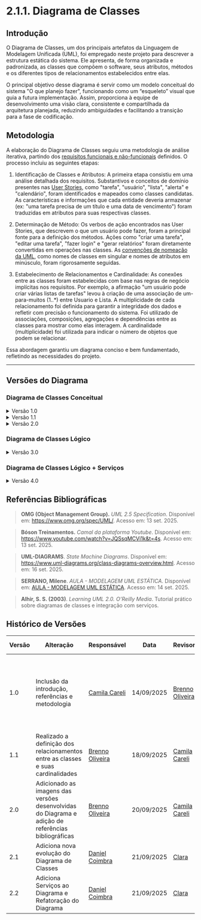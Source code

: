 # 2.1.1. Diagrama de Classes

## Introdução
O Diagrama de Classes, um dos principais artefatos da Linguagem de Modelagem Unificada (UML), foi empregado neste projeto para descrever a estrutura estática do sistema. Ele apresenta, de forma organizada e padronizada, as classes que compõem o software, seus atributos, métodos e os diferentes tipos de relacionamentos estabelecidos entre elas.

O principal objetivo desse diagrama é servir como um modelo conceitual do sistema "O que planejo fazer", funcionando como um “esqueleto” visual que guia a futura implementação. Assim, proporciona à equipe de desenvolvimento uma visão clara, consistente e compartilhada da arquitetura planejada, reduzindo ambiguidades e facilitando a transição para a fase de codificação.

## Metodologia
A elaboração do Diagrama de Classes seguiu uma metodologia de análise iterativa, partindo dos [requisitos funcionais e não-funcionais](Modelagem/2.5.2.DeclaracaoRequisitos.md) definidos. O processo incluiu as seguintes etapas:

1. Identificação de Classes e Atributos: A primeira etapa consistiu em uma análise detalhada dos requisitos. Substantivos e conceitos de domínio presentes nas [User Stories](Modelagem/2.5.2.DeclaracaoRequisitos.md), como "tarefa", "usuário", "lista", "alerta" e "calendário", foram identificados e mapeados como classes candidatas. As características e informações que cada entidade deveria armazenar (ex: "uma tarefa precisa de um título e uma data de vencimento") foram traduzidas em atributos para suas respectivas classes.

2. Determinação de Método: Os verbos de ação encontrados nas User Stories, que descrevem o que um usuário pode fazer, foram a principal fonte para a definição dos métodos. Ações como "criar uma tarefa", "editar uma tarefa", "fazer login" e "gerar relatórios" foram diretamente convertidas em operações nas classes. As [convenções de nomeação da UML](https://www.omg.org/spec/UML/), como nomes de classes em singular e nomes de atributos em minúsculo, foram rigorosamente seguidas.

3. Estabelecimento de Relacionamentos e Cardinalidade: As conexões entre as classes foram estabelecidas com base nas regras de negócio implícitas nos requisitos. Por exemplo, a afirmação "um usuário pode criar várias listas de tarefas" levou à criação de uma associação de um-para-muitos (1..*) entre Usuario e Lista. A multiplicidade de cada relacionamento foi definida para garantir a integridade dos dados e refletir com precisão o funcionamento do sistema. Foi utilizado de associações, composições, agregações e dependências entre as classes para mostrar como elas interagem. A cardinalidade (multiplicidade) foi utilizada para indicar o número de objetos que podem se relacionar.

Essa abordagem garantiu um diagrama conciso e bem fundamentado, refletindo as necessidades do projeto.

---

## Versões do Diagrama

### Diagrama de Classes Conceitual 
<details><summary>Versão 1.0</summary>

Levantamento inicial das Classes que irão compor o diagrama.

<div align="center">
  <img src="https://github.com/user-attachments/assets/b1154685-ca4b-4863-a34b-ba8dc6bc6779" width="800" alt="Diagrama v1">
  <p><em>Imagem 01 - Classes do Diagrama</em></p>
  <p><em>Autor(a): <a href="https://github.com/camilascareli">Camila Careli</a></em></p>
</div>

</details>

<details><summary>Versão 1.1 </summary>

Com as classes iniciais definidas, em seguida foi adicionado os atributos e métodos que cada classe irá conter. Também foi realizado a
ligação das classes atraves da definição de seus relacionamentos e a definição de suas cardinalidades.

<div align="center">
  <img src="https://github.com/user-attachments/assets/f79d4aac-79de-40b9-92c3-2bb425553b6a" width="800" alt="Diagrama v1.1">
  <p><em>Imagem 02 - Diagrama de Classes versão 1.1</em></p>
  <p><em>Autor(a): <a href="https://github.com/Brenno-Silva01">Brenno Oliveira</a></em></p>
  <p><em>Autor(a): <a href="https://github.com/alvezclari">Maria Clara</a></em></p>
</div>

</details>

<details><summary>Versão 2.0 </summary>

Foram feitas mudanças de nome em algumas classes, reorganização dos relacionamentos e ajustes nas cardinalidades. Além de adição de novos atributos e métodos e ajustes em alguns já existentes.

<div align="center">
  <img src="https://github.com/user-attachments/assets/a312e62e-7318-4335-94d6-0bfc344f03d6" width="800" alt="Diagrama v2">
  <p><em>Imagem 03 - Diagrama de Classes versão 2.0 </em></p>
  <p><em>Autor(a): <a href="https://github.com/camilascareli">Camila Careli</a></em></p>
  <p><em>Autor(a): <a href="https://github.com/Brenno-Silva01">Brenno Oliveira</a></em></p>
</div>

</details>

### Diagrama de Classes Lógico
<details> <summary>Versão 3.0</summary>
  
Evolução do Diagrama de Classes - De Conceitual para Lógico. Adição de valores padrão para os atributos, parâmetros e tipo do retorno dos comportamentos.

<div align="center">
  <img src="Assets/img/classes_v4.png" width="800" alt="Diagrama v3">
  <p><em>Imagem 04 - Diagrama de Classes 3.0</em></p>
  <p><em>Autor(a): <a href="https://github.com/DanielCoimbra">Daniel Coimbra</a></em></p>
</div>
</details>

### Diagrama de Classes Lógico + Serviços
<details>
<summary>Versão 4.0</summary>  

Adiciona os Serviços. Além disso, refatora as devidas classes e relacionamentos para acomodar as novas Classes.

<div align="center">
  <img src="Assets/img/classes_v5.PNG" width="800" alt="Diagrama v4">
  <p><em>Imagem 05 - Diagrama de Classes + Serviços</em></p>
  <p><em>Autor(a): <a href="https://github.com/DanielCoimbra">Daniel Coimbra</a></em></p>
</div>
</details>

## Referências Bibliográficas

> **OMG (Object Management Group).** *UML 2.5 Specification*. Disponível em: https://www.omg.org/spec/UML/. Acesso em: 13 set. 2025.

> **Bóson Treinamentos.** *Camal da plataforma Youtube*. Disponível em: https://www.youtube.com/watch?v=JQSsqMCVi1k&t=4s. Acesso em: 13 set. 2025.

> **UML-DIAGRAMS**. *State Machine Diagrams*. Disponível em: https://www.uml-diagrams.org/class-diagrams-overview.html. Acesso em: 16 set. 2025.

> **SERRANO, Milene**. *AULA - MODELAGEM UML ESTÁTICA*. Disponível em: [AULA - MODELAGEM UML ESTÁTICA](https://aprender3.unb.br/pluginfile.php/3178533/mod_page/content/1/Arquitetura%20e%20Desenho%20de%20Software%20-%20Aula%20Modelagem%20UML%20Est%C3%A1tica%20-%20Profa.%20Milene.pdf). Acesso em: 14 set. 2025.

> **Alhir, S. S. (2003)**. *Learning UML 2.0. O’Reilly Media*. Tutorial prático sobre diagramas de classes e integração com serviços.

## Histórico de Versões

| Versão | Alteração | Responsável | Data | Revisor |  Detalhes da Revisão | Data da Revisão |
|--------|-----------|-------------|------|---------|----------------------|-----------------|
| 1.0 | Inclusão da introdução, referências e metodologia | [Camila Careli](https://github.com/camilascareli) | 14/09/2025 | [Brenno Oliveira](https://github.com/Brenno-Silva01) | Feita revisão ortoráfica e incremento de mais informações a introdução e metodologia  | 18/09/2025 |
| 1.1 | Realizado a definição dos relacionamentos entre as classes e suas cardinalidades | [Brenno Oliveira](https://github.com/Brenno-Silva01) | 18/09/2025 | [Camila Careli](https://github.com/camilascareli) | Revisado. Sem alterações.  | 21/09/2025 |
| 2.0 | Adicionado as imagens das versões desenvolvidas do Diagrama e adição de referências bibliográficas | [Brenno Oliveira](https://github.com/Brenno-Silva01) | 20/09/2025 | [Camila Careli](https://github.com/camilascareli) | Imagens estão quebradas das versões: 1.0, 1.1 e 2.0.  | 21/09/2025 |
| 2.1 | Adiciona nova evolução do Diagrama de Classes | [Daniel Coimbra](https://github.com/DanielCoimbra) | 21/09/2025 | [Clara](https://github.com/alvezclari) | Revisado. Sem alterações.  | 21/09/2025 |
| 2.2 | Adiciona Serviços ao Diagrama e Refatoração do Diagrama | [Daniel Coimbra](https://github.com/DanielCoimbra) | 21/09/2025 | [Clara](https://github.com/alvezclari) | Revisado. Sem alterações  | 21/09/2025 |
